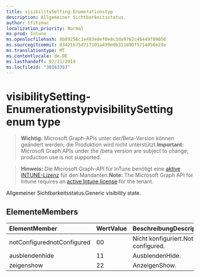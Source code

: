```yaml
---
title: visibilitySetting-Enumerationstyp
description: Allgemeiner Sichtbarkeitsstatus.
author: tfitzmac
localization_priority: Normal
ms.prod: Intune
ms.openlocfilehash: 8b89256c1e483e8ef0e8c3da9762c46449f09056
ms.sourcegitcommit: 03421b75d717101a499e0b311890f5714056e29e
ms.translationtype: MT
ms.contentlocale: de-DE
ms.lasthandoff: 02/21/2019
ms.locfileid: "30163357"
---
```

# <a name="visibilitysetting-enum-type"></a><span data-ttu-id="e8bdd-103">visibilitySetting-Enumerationstyp</span><span class="sxs-lookup"><span data-stu-id="e8bdd-103">visibilitySetting enum type</span></span>

> <span data-ttu-id="e8bdd-104">**Wichtig:** Microsoft Graph-APIs unter der/Beta-Version können geändert werden; die Produktion wird nicht unterstützt.</span><span class="sxs-lookup"><span data-stu-id="e8bdd-104">**Important:** Microsoft Graph APIs under the /beta version are subject to change; production use is not supported.</span></span>

> <span data-ttu-id="e8bdd-105">**Hinweis:** Die Microsoft Graph-API für InTune benötigt eine [aktive INTUNE-Lizenz](https://go.microsoft.com/fwlink/?linkid=839381) für den Mandanten.</span><span class="sxs-lookup"><span data-stu-id="e8bdd-105">**Note:** The Microsoft Graph API for Intune requires an [active Intune license](https://go.microsoft.com/fwlink/?linkid=839381) for the tenant.</span></span>

<span data-ttu-id="e8bdd-106">Allgemeiner Sichtbarkeitsstatus.</span><span class="sxs-lookup"><span data-stu-id="e8bdd-106">Generic visibility state.</span></span>

## <a name="members"></a><span data-ttu-id="e8bdd-107">Elemente</span><span class="sxs-lookup"><span data-stu-id="e8bdd-107">Members</span></span>
|<span data-ttu-id="e8bdd-108">Element</span><span class="sxs-lookup"><span data-stu-id="e8bdd-108">Member</span></span>|<span data-ttu-id="e8bdd-109">Wert</span><span class="sxs-lookup"><span data-stu-id="e8bdd-109">Value</span></span>|<span data-ttu-id="e8bdd-110">Beschreibung</span><span class="sxs-lookup"><span data-stu-id="e8bdd-110">Description</span></span>|
|:---|:---|:---|
|<span data-ttu-id="e8bdd-111">notConfigured</span><span class="sxs-lookup"><span data-stu-id="e8bdd-111">notConfigured</span></span>|<span data-ttu-id="e8bdd-112">0</span><span class="sxs-lookup"><span data-stu-id="e8bdd-112">0</span></span>|<span data-ttu-id="e8bdd-113">Nicht konfiguriert.</span><span class="sxs-lookup"><span data-stu-id="e8bdd-113">Not configured.</span></span>|
|<span data-ttu-id="e8bdd-114">ausblenden</span><span class="sxs-lookup"><span data-stu-id="e8bdd-114">hide</span></span>|<span data-ttu-id="e8bdd-115">1</span><span class="sxs-lookup"><span data-stu-id="e8bdd-115">1</span></span>|<span data-ttu-id="e8bdd-116">Ausblenden</span><span class="sxs-lookup"><span data-stu-id="e8bdd-116">Hide.</span></span>|
|<span data-ttu-id="e8bdd-117">zeigen</span><span class="sxs-lookup"><span data-stu-id="e8bdd-117">show</span></span>|<span data-ttu-id="e8bdd-118">2</span><span class="sxs-lookup"><span data-stu-id="e8bdd-118">2</span></span>|<span data-ttu-id="e8bdd-119">Anzeigen</span><span class="sxs-lookup"><span data-stu-id="e8bdd-119">Show.</span></span>|




